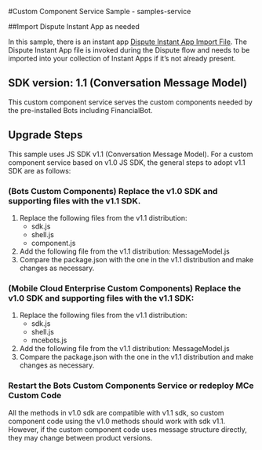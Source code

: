#Custom Component Service Sample - samples-service

##Import Dispute Instant App as needed

In this sample, there is an instant app  [Dispute Instant App Import File](/source/custom-components/samples-service/banking/instant-apps/Bank-Transaction-Interactive-With-Verify.json).  The Dispute Instant App file is invoked during the Dispute flow and needs to be imported into your collection of Instant Apps if it’s not already present.

## SDK version: 1.1 (Conversation Message Model)

This custom component service serves the custom components needed by the pre-installed Bots including FinancialBot.

## Upgrade Steps
This sample uses JS SDK v1.1 (Conversation Message Model).  For a custom component service based on v1.0 JS SDK, the general steps to adopt v1.1 SDK are as follows:

### (Bots Custom Components) Replace the v1.0 SDK and supporting files with the v1.1 SDK.
1. Replace the following files from the v1.1 distribution:
    - sdk.js
    - shell.js
    - component.js
1. Add the following file from the v1.1 distribution:
MessageModel.js
1. Compare the package.json with the one in the v1.1 distribution and make changes as necessary.

### (Mobile Cloud Enterprise Custom Components) Replace the v1.0 SDK and supporting files with the v1.1 SDK:
1. Replace the following files from the v1.1 distribution:
    - sdk.js
    - shell.js
    - mcebots.js
1. Add the following file from the v1.1 distribution:
MessageModel.js
1. Compare the package.json with the one in the v1.1 distribution and make changes as necessary.

### Restart the Bots Custom Components Service or redeploy MCe Custom Code
All the methods in v1.0 sdk are compatible with v1.1 sdk, so custom component code using the v1.0 methods should work with sdk v1.1.  However, if the custom component code uses message structure directly, they may change between product versions.  
